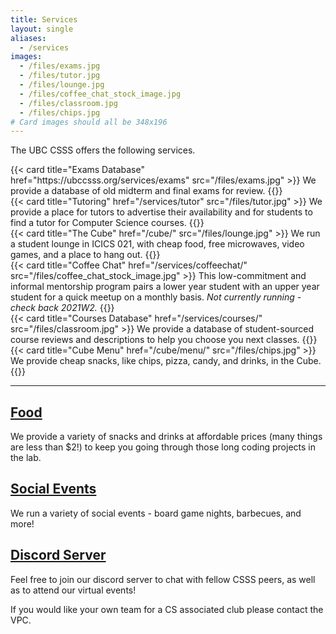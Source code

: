 ```yaml
---
title: Services
layout: single
aliases:
  - /services
images:
  - /files/exams.jpg
  - /files/tutor.jpg
  - /files/lounge.jpg
  - /files/coffee_chat_stock_image.jpg
  - /files/classroom.jpg
  - /files/chips.jpg
# Card images should all be 348x196
---
```


The UBC CSSS offers the following services.

<div class="row">
  <div class="col-md-6 col-xl-4 mb-4 d-flex align-items-stretch">
    {{< card title="Exams Database" href="https://ubccsss.org/services/exams" src="/files/exams.jpg" >}}
      We provide a database of old midterm and final exams for review.
    {{</ card >}}
  </div>
  <div class="col-md-6 col-xl-4 mb-4 d-flex align-items-stretch">
    {{< card title="Tutoring" href="/services/tutor" src="/files/tutor.jpg" >}}
      We provide a place for tutors to advertise their availability and for students to find a tutor for Computer Science courses.
    {{</ card >}}
  </div>
  <div class="col-md-6 col-xl-4 mb-4 d-flex align-items-stretch">
    {{< card title="The Cube" href="/cube/" src="/files/lounge.jpg" >}}
      We run a student lounge in ICICS 021, with cheap food, free microwaves, video games, and a place to hang out.
    {{</ card >}}
  </div>
  <div class="col-md-6 col-xl-4 mb-4 d-flex align-items-stretch">
    {{< card title="Coffee Chat" href="/services/coffeechat/" src="/files/coffee_chat_stock_image.jpg" >}}
      This low-commitment and informal mentorship program pairs a lower year student with an upper year student for a quick meetup on a monthly basis. <em>Not currently running - check back 2021W2.</em>
    {{</ card >}}
  </div>
  <div class="col-md-6 col-xl-4 mb-4 d-flex align-items-stretch">
    {{< card title="Courses Database" href="/services/courses/" src="/files/classroom.jpg" >}}
      We provide a database of student-sourced course reviews and descriptions to help you choose you next classes.
    {{</ card >}}
  </div>
  <div class="col-md-6 col-xl-4 mb-4 d-flex align-items-stretch">
    {{< card title="Cube Menu" href="/cube/menu/" src="/files/chips.jpg" >}}
      We provide cheap snacks, like chips, pizza, candy, and drinks, in the Cube.
    {{</ card >}}
  </div>
</div>

---

## [Food](/cube/menu/)

We provide a variety of snacks and drinks at affordable prices (many things are
less than \$2!) to keep you going through those long coding projects in the lab.

## [Social Events](/events/)

We run a variety of social events - board game nights, barbecues, and more!

## [Discord Server](https://discord.gg/xF3WbYDubF)

Feel free to join our discord server to chat with fellow CSSS peers, as well as to attend our virtual events!

If you would like your own team for a CS associated club please contact the VPC.

